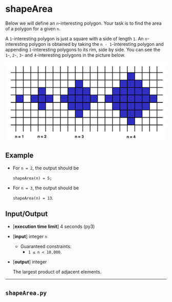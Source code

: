 # shapeArea

Below we will define an `n`-interesting polygon. Your task is to find the area of a polygon for a given `n`.

A `1`-interesting polygon is just a square with a side of length `1`. An `n`-interesting polygon is obtained by taking the `n - 1`-interesting polygon and appending `1`-interesting polygons to its rim, side by side. You can see the `1`-, `2`-, `3`- and `4`-interesting polygons in the picture below.

![pic-shape-area](./picture/area.png)

## Example

* For `n = 2`, the output should be
 
  `shapeArea(n) = 5;`

* For `n = 3`, the output should be

  `shapeArea(n) = 13`.

## Input/Output

* [**execution time limit**] 4 seconds (py3)
* [**input**] integer `n`
    * Guaranteed constraints:
      * `1 ≤ n < 10,000`.
* [**output**] integer
    
    The largest product of adjacent elements.

---

`shapeArea.py`
---